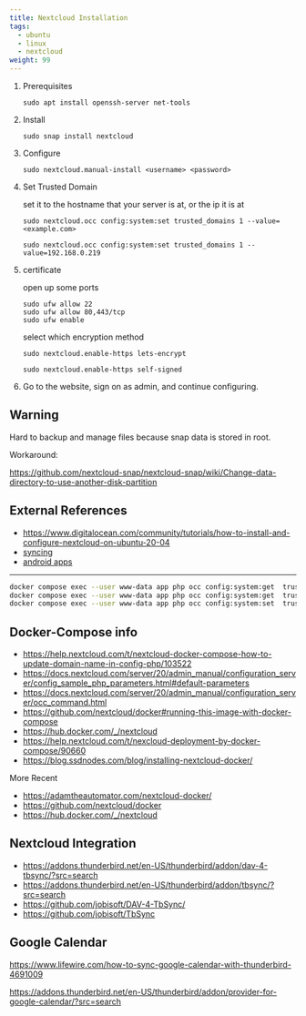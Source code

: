 ```yaml
---
title: Nextcloud Installation
tags:
  - ubuntu
  - linux
  - nextcloud
weight: 99
---
```


1. Prerequisites

    ```
    sudo apt install openssh-server net-tools
    ```

1. Install
    
    ```
    sudo snap install nextcloud
    ```
    
1. Configure

    ```
    sudo nextcloud.manual-install <username> <password>
    ```

1. Set Trusted Domain

    set it to the hostname that your server is at, or the ip it is at

    ```
    sudo nextcloud.occ config:system:set trusted_domains 1 --value=<example.com>
    ```

    ```
    sudo nextcloud.occ config:system:set trusted_domains 1 --value=192.168.0.219
    ```

1. certificate

    open up some ports

    ```
    sudo ufw allow 22
    sudo ufw allow 80,443/tcp
    sudo ufw enable
    ```

    select which encryption method

    ```
    sudo nextcloud.enable-https lets-encrypt
    ```
    ```
    sudo nextcloud.enable-https self-signed
    ```

1. Go to the website, sign on as admin, and continue configuring.
    
## Warning

Hard to backup and manage files because snap data is stored in  root.

Workaround: 

<https://github.com/nextcloud-snap/nextcloud-snap/wiki/Change-data-directory-to-use-another-disk-partition>

## External References

* <https://www.digitalocean.com/community/tutorials/how-to-install-and-configure-nextcloud-on-ubuntu-20-04>
* [syncing](https://docs.nextcloud.com/server/latest/user_manual/en/groupware/sync_android.html)
* [android apps](https://livtec.ch/en/the-10-best-nextcloud-apps-for-your-android-smartphone/)


----------------

```bash
docker compose exec --user www-data app php occ config:system:get  trusted_domains
docker compose exec --user www-data app php occ config:system:get  trusted_domains 0
docker compose exec --user www-data app php occ config:system:set  trusted_domains 4 --value=<hostnameorip>
```


## Docker-Compose info

* <https://help.nextcloud.com/t/nextcloud-docker-compose-how-to-update-domain-name-in-config-php/103522>
* <https://docs.nextcloud.com/server/20/admin_manual/configuration_server/config_sample_php_parameters.html#default-parameters>
* <https://docs.nextcloud.com/server/20/admin_manual/configuration_server/occ_command.html>
* <https://github.com/nextcloud/docker#running-this-image-with-docker-compose>
* <https://hub.docker.com/_/nextcloud>
* <https://help.nextcloud.com/t/nexcloud-deployment-by-docker-compose/90660>
* <https://blog.ssdnodes.com/blog/installing-nextcloud-docker/>

More Recent

* <https://adamtheautomator.com/nextcloud-docker/>
* <https://github.com/nextcloud/docker>
* <https://hub.docker.com/_/nextcloud>

## Nextcloud Integration

- https://addons.thunderbird.net/en-US/thunderbird/addon/dav-4-tbsync/?src=search
- https://addons.thunderbird.net/en-US/thunderbird/addon/tbsync/?src=search
- https://github.com/jobisoft/DAV-4-TbSync/
- https://github.com/jobisoft/TbSync

## Google Calendar

https://www.lifewire.com/how-to-sync-google-calendar-with-thunderbird-4691009

https://addons.thunderbird.net/en-US/thunderbird/addon/provider-for-google-calendar/?src=search